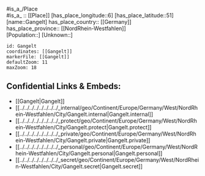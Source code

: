 ﻿---
location: [51,6] 
mapzoom: [7,12] 
mapmarker: city 
type: City
tags:
- geo/City


SpocWebEntityId: 30357
isDeleted: false
confidential: public

---
#is_a_/Place  
#is_a_ :: [[Place]] 
[has_place_longitude::6] 
[has_place_latitude::51] 
[name::Gangelt] 
has_place_country:: [[Germany]]  
has_place_province:: [[NordRhein-Westfahlen]]  
[Population::] 
[Unknown::] 


```leaflet
id: Gangelt
coordinates: [[Gangelt]] 
markerFile: [[Gangelt]] 
defaultZoom: 11 
maxZoom: 18
```


## Confidential Links & Embeds: 
- [[Gangelt|Gangelt]]  
- [[../../../../../../../../_internal/geo/Continent/Europe/Germany/West/NordRhein-Westfahlen/City/Gangelt.internal|Gangelt.internal]] 
- [[../../../../../../../../_protect/geo/Continent/Europe/Germany/West/NordRhein-Westfahlen/City/Gangelt.protect|Gangelt.protect]] 
- [[../../../../../../../../_private/geo/Continent/Europe/Germany/West/NordRhein-Westfahlen/City/Gangelt.private|Gangelt.private]] 
- [[../../../../../../../../_personal/geo/Continent/Europe/Germany/West/NordRhein-Westfahlen/City/Gangelt.personal|Gangelt.personal]] 
- [[../../../../../../../../_secret/geo/Continent/Europe/Germany/West/NordRhein-Westfahlen/City/Gangelt.secret|Gangelt.secret]] 
